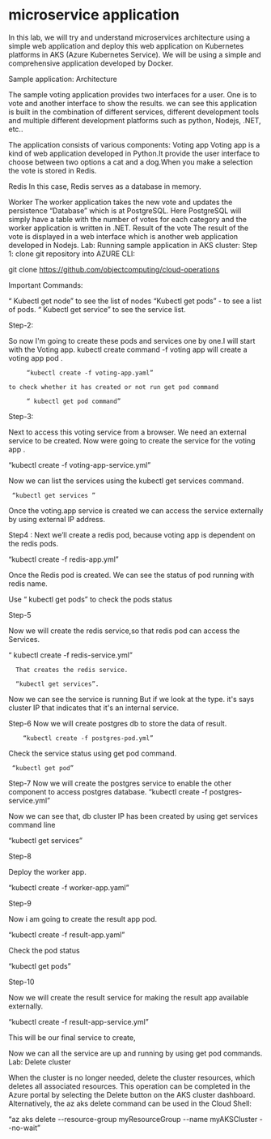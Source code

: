 # microservice application 
In this lab, we will try and understand microservices architecture using a simple web application and deploy this web application on Kubernetes platforms in AKS (Azure Kubernetes Service).
We will be using a simple and comprehensive application developed by Docker. 







Sample application: Architecture 
                     
   
The sample voting application provides two interfaces for a user. One is to vote and another interface to show the results. we can see this application is built in the combination of different services, different development tools and multiple different development platforms such as python, Nodejs, .NET, etc..
 
The application consists of various components:
Voting app
Voting app is a kind of web application developed in Python.It provide the user interface to choose between two options a cat and a dog.When you make a selection the vote is stored in Redis.

Redis
 In this case, Redis serves as a database in memory.


Worker 
      The worker application takes the new vote and updates the persistence “Database”  which is at PostgreSQL. Here PostgreSQL will simply have a table with the number of votes for each category and the worker application is written in .NET.
Result of the vote
    The result of the vote is displayed in a web interface which is another web application developed in Nodejs.
Lab: Running sample application in AKS cluster:
Step 1: clone git repository into AZURE CLI:

   git clone https://github.com/objectcomputing/cloud-operations

Important Commands: 
  
  “ Kubectl get node”  to see the list of nodes
  “Kubectl get pods”  - to see a list of pods. 
 “ Kubectl get service” to see the service list.
 

Step-2:
 
   So now I'm going to  create these pods and services one by one.I will start with the Voting app.
 kubectl create command -f voting app will create a voting app pod .
  
         “kubectl create -f voting-app.yaml” 

    to check whether it has created or not run get pod command

         “ kubectl get pod command”

Step-3:

Next  to access this voting service from a browser. We need an external service to be created.
Now were going to create the service for the voting app .
   
   “kubectl create -f voting-app-service.yml”

Now we can list the services using the kubectl get services command.

     “kubectl get services ”

Once the voting.app service is created we can access the service externally by using external IP address.

Step4 :
Next we’ll create a redis pod, because voting app is dependent on the redis pods.
 
“kubectl create -f  redis-app.yml”

  Once the  Redis pod is created.  We can see the status of pod running with redis name.

Use  “ kubectl get pods”  to check the pods status 

   

Step-5

Now we will create the redis service,so that  redis pod can  access the Services.

  “ kubectl create -f redis-service.yml”
   
      That creates the redis service. 
       
      “kubectl get services”. 

Now we can see the service is running But if we look at the type. it's says cluster IP that indicates that it's an internal service.

Step-6
Now we will create postgres db to store the data of result.

        “kubectl create -f postgres-pod.yml”

Check the service status using get pod command.

     “kubectl get pod”  

Step-7
 Now we will create the postgres service to enable the other component to access  postgres database.
“kubectl create -f postgres-service.yml”


Now we can see that, db cluster IP has been created by using get services command line 

“kubectl get services”

Step-8

Deploy the worker app.

“kubectl create -f worker-app.yaml”


Step-9

Now i am going to create the result app pod.

“kubectl create -f result-app.yaml”

Check the pod status 

“kubectl get pods”


Step-10

Now we will create the result service for making the result app available externally.
   
   “kubectl create -f result-app-service.yml”

This will be our  final service to create, 

Now we can all the service are up and running by using get pod commands.
Lab: Delete cluster

When the cluster is no longer needed, delete the cluster resources, which deletes all associated resources. This operation can be completed in the Azure portal by selecting the Delete button on the AKS cluster dashboard. Alternatively, the az aks delete command can be used in the Cloud Shell:

“az aks delete --resource-group myResourceGroup --name myAKSCluster --no-wait”
